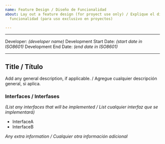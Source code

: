 ```yaml
---
name: Feature Design / Diseño de Funcionalidad
about: Lay out a feature design (for proyect use only) / Explique el diseño de una
  funcionalidad (para uso exclusivo en proyectos)

---
```


---
Developer: *(developer name)*
Development Start Date: *(start date in ISO8601)*
Development End Date: *(end date in ISO8601)*

---

## Title / Título

Add any general description, if applicable. / Agregue cualquier descripción general, si aplica.

### Interfaces / Interfases
*(List any interfaces that will be implemented / List cualquier interfaz que se implementará)*
* InterfaceA
* InterfaceB

*Any extra information / Cualquier otra información adicional*
